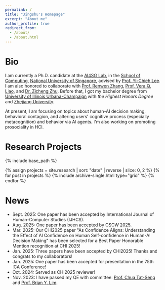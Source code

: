 ```yaml
---
permalink: /
title: "Jingshu's Homepage"
excerpt: "About me"
author_profile: true
redirect_from: 
  - /about/
  - /about.html
---
```


Bio
=====

I am currently a Ph.D. candidate at the [AI4SG Lab](https://www.ai4sg.org/about), in the [School of Computing](https://www.comp.nus.edu.sg/), [National University of Singapore](https://www.nus.edu.sg/), advised by [Prof. Yi-Chieh Lee](https://www.yclee.net/). I am also honored to collaborate with [Prof. Renwen Zhang](https://renwenzhang.com/), [Prof. Vera Q. Liao](https://qveraliao.com/), and [Dr. Zicheng Zhu](https://www.zicheng-zhu.com/). Before that, I got my bachelor degree from [University of Illinois Urbana-Champaign](https://illinois.edu/) with *the Highest Honors Degree* and [Zhejiang University](https://www.zju.edu.cn/).

At present, I am focusing on topics about human-AI decision making, behavioral contagion, and altering users' cognitive process (especially metacognition) and behavior via AI agents. I'm also working on promoting prosociality in HCI.

Research Projects
=====

{% include base_path %}

<div class="entries">
  <div class="grid__wrapper">
    {% assign projects = site.research | sort: "date" | reverse | slice: 0, 2 %}
    {% for post in projects %}
      {% include archive-single.html type="grid" %}
    {% endfor %}
  </div>
</div>

<div style="clear: both;"></div>

News
=====
* Sept. 2025: One paper has been accepted by International Journal of Human-Computer Studies (IJHCS).
* Aug. 2025: One paper has been accepted by CSCW 2025.
* Mar. 2025: Our CHI2025 paper "As Confidence Aligns: Understanding the Effect of AI Confidence on Human Self-confidence in Human-AI Decision Making" has been selected for a Best Paper Honorable Mention recognition at CHI 2025!
* Jan. 2025: Three papers have been accepted by CHI2025! Thanks and congrats to my collaborators!
* Jan. 2025: One paper has been accepted for presentation in the 75th ICA Conference!
* Oct. 2024: Served as CHI2025 reviewer!
* Nov. 2023: I have passed my QE with committee: [Prof. Chua Tat-Seng​](https://www.chuatatseng.com/) and [Prof. Brian Y. Lim](https://www.brianlim.net/).

<!-- For more info about me, here is my [CV](http://jasonleejsl.github.io/files/CV_Jingshu_Li.pdf). -->
